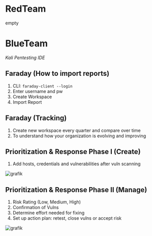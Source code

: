 # RedTeam 

empty

# BlueTeam

*Kali Pentesting IDE*

## Faraday (How to import reports)

1. CLI: `faraday-client --login`
2. Enter username and pw
3. Create Workspace
4. Import Report

## Faraday (Tracking)

1. Create new workspace every quarter and compare over time
2. To understand how your organization is evolving and improving

## Prioritization & Response Phase I (Create)

1. Add hosts, credentials and vulnerabilities after vuln scanning

![grafik](https://user-images.githubusercontent.com/84674087/131910514-b1007c5f-b622-41b7-bcd6-7b99b7d6613d.png)

## Prioritization & Response Phase II (Manage) 

1. Risk Rating (Low, Medium, High)
2. Confirmation of Vulns
3. Determine effort needed for fixing
4. Set up action plan: retest, close vulns or accept risk

![grafik](https://user-images.githubusercontent.com/84674087/131910482-02a20f5f-991b-4cf8-9a52-bc7fcf416ee3.png)
